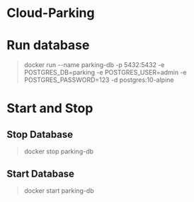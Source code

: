 # Cloud-Parking

# Run database
> docker run --name parking-db -p 5432:5432 -e POSTGRES_DB=parking -e POSTGRES_USER=admin -e POSTGRES_PASSWORD=123 -d postgres:10-alpine

# Start and Stop
## Stop Database
> docker stop parking-db

## Start Database 
> docker start parking-db
